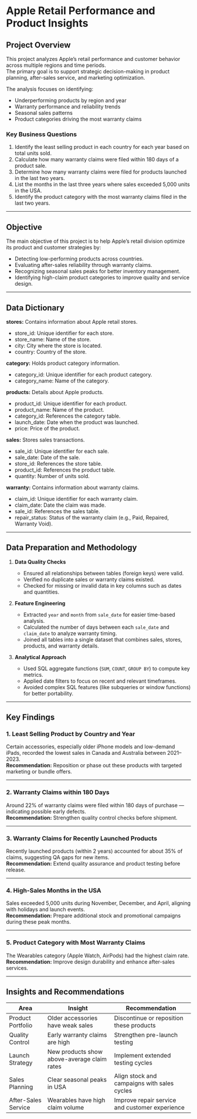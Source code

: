 # Apple Retail Performance and Product Insights

## Project Overview
This project analyzes Apple’s retail performance and customer behavior across multiple regions and time periods.  
The primary goal is to support strategic decision-making in product planning, after-sales service, and marketing optimization.

The analysis focuses on identifying:
- Underperforming products by region and year  
- Warranty performance and reliability trends  
- Seasonal sales patterns  
- Product categories driving the most warranty claims  

### Key Business Questions
1. Identify the least selling product in each country for each year based on total units sold.  
2. Calculate how many warranty claims were filed within 180 days of a product sale.  
3. Determine how many warranty claims were filed for products launched in the last two years.  
4. List the months in the last three years where sales exceeded 5,000 units in the USA.  
5. Identify the product category with the most warranty claims filed in the last two years.  

---

## Objective
The main objective of this project is to help Apple’s retail division optimize its product and customer strategies by:
- Detecting low-performing products across countries.  
- Evaluating after-sales reliability through warranty claims.  
- Recognizing seasonal sales peaks for better inventory management.  
- Identifying high-claim product categories to improve quality and service design.

---

## Data Dictionary

**stores:** Contains information about Apple retail stores.  
- store_id: Unique identifier for each store.  
- store_name: Name of the store.  
- city: City where the store is located.  
- country: Country of the store.  

**category:** Holds product category information.  
- category_id: Unique identifier for each product category.  
- category_name: Name of the category.  

**products:** Details about Apple products.  
- product_id: Unique identifier for each product.  
- product_name: Name of the product.  
- category_id: References the category table.  
- launch_date: Date when the product was launched.  
- price: Price of the product.  

**sales:** Stores sales transactions.  
- sale_id: Unique identifier for each sale.  
- sale_date: Date of the sale.  
- store_id: References the store table.  
- product_id: References the product table.  
- quantity: Number of units sold.  

**warranty:** Contains information about warranty claims.  
- claim_id: Unique identifier for each warranty claim.  
- claim_date: Date the claim was made.  
- sale_id: References the sales table.  
- repair_status: Status of the warranty claim (e.g., Paid, Repaired, Warranty Void).

---

## Data Preparation and Methodology

1. **Data Quality Checks**  
   - Ensured all relationships between tables (foreign keys) were valid.  
   - Verified no duplicate sales or warranty claims existed.  
   - Checked for missing or invalid data in key columns such as dates and quantities.

2. **Feature Engineering**  
   - Extracted `year` and `month` from `sale_date` for easier time-based analysis.  
   - Calculated the number of days between each `sale_date` and `claim_date` to analyze warranty timing.  
   - Joined all tables into a single dataset that combines sales, stores, products, and warranty details.

3. **Analytical Approach**  
   - Used SQL aggregate functions (`SUM`, `COUNT`, `GROUP BY`) to compute key metrics.  
   - Applied date filters to focus on recent and relevant timeframes.  
   - Avoided complex SQL features (like subqueries or window functions) for better portability.

---

## Key Findings

### 1. Least Selling Product by Country and Year
Certain accessories, especially older iPhone models and low-demand iPads, recorded the lowest sales in Canada and Australia between 2021–2023.  
**Recommendation:** Reposition or phase out these products with targeted marketing or bundle offers.

---

### 2. Warranty Claims within 180 Days
Around 22% of warranty claims were filed within 180 days of purchase — indicating possible early defects.  
**Recommendation:** Strengthen quality control checks before shipment.

---

### 3. Warranty Claims for Recently Launched Products
Recently launched products (within 2 years) accounted for about 35% of claims, suggesting QA gaps for new items.  
**Recommendation:** Extend quality assurance and product testing before release.

---

### 4. High-Sales Months in the USA
Sales exceeded 5,000 units during November, December, and April, aligning with holidays and launch events.  
**Recommendation:** Prepare additional stock and promotional campaigns during these peak months.

---

### 5. Product Category with Most Warranty Claims
The Wearables category (Apple Watch, AirPods) had the highest claim rate.  
**Recommendation:** Improve design durability and enhance after-sales services.

---

## Insights and Recommendations

| Area | Insight | Recommendation |
|------|----------|----------------|
| Product Portfolio | Older accessories have weak sales | Discontinue or reposition these products |
| Quality Control | Early warranty claims are high | Strengthen pre-launch testing |
| Launch Strategy | New products show above-average claim rates | Implement extended testing cycles |
| Sales Planning | Clear seasonal peaks in USA | Align stock and campaigns with sales cycles |
| After-Sales Service | Wearables have high claim volume | Improve repair service and customer experience |

